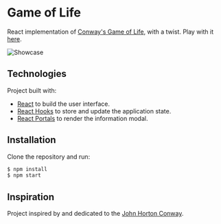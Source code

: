 # Game of Life
React implementation of [Conway's Game of Life](https://wikipedia.org/wiki/Conway%27s_Game_of_Life), with a twist. Play with it [here](https://andreacarrara.github.io/game-of-life).

![Showcase](assets/showcase.gif)

## Technologies
Project built with:
- [React](https://reactjs.org) to build the user interface.
- [React Hooks](https://reactjs.org/docs/hooks-intro.html) to store and update the application state.
- [React Portals](https://reactjs.org/docs/portals.html) to render the information modal.

## Installation
Clone the repository and run:
```bash
$ npm install
$ npm start
```

## Inspiration
Project inspired by and dedicated to the [John Horton Conway](https://wikipedia.org/wiki/John_Horton_Conway).
